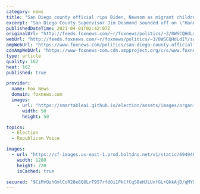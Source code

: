 ```yaml
---
category: news
title: "San Diego county official rips Biden, Newsom as migrant children prioritized over Calif. students"
excerpt: "San Diego County Supervisor Jim Desmond sounded off on \"Hannity\" Wednesday, after the Biden administration sent hundreds of Central American migrant children to be housed and formally educated by local teachers at the San Diego Convention Center, while Gov. Gavin Newsom continues to prohibit in-person"
publishedDateTime: 2021-04-01T02:42:07Z
originalUrl: "http://feeds.foxnews.com/~r/foxnews/politics/~3/8WSCQHdLdIY/san-diego-county-official-rips-biden-newsom-as-migrant-children-prioritized-over-calif-students"
webUrl: "http://feeds.foxnews.com/~r/foxnews/politics/~3/8WSCQHdLdIY/san-diego-county-official-rips-biden-newsom-as-migrant-children-prioritized-over-calif-students"
ampWebUrl: "https://www.foxnews.com/politics/san-diego-county-official-rips-biden-newsom-as-migrant-children-prioritized-over-calif-students.amp"
cdnAmpWebUrl: "https://www-foxnews-com.cdn.ampproject.org/c/s/www.foxnews.com/politics/san-diego-county-official-rips-biden-newsom-as-migrant-children-prioritized-over-calif-students.amp"
type: article
quality: 162
heat: 162
published: true

provider:
  name: Fox News
  domain: foxnews.com
  images:
    - url: "https://smartableai.github.io/election/assets/images/organizations/foxnews.com-50x50.jpg"
      width: 50
      height: 50

topics:
  - Election
  - Republican Voice

images:
  - url: "https://cf-images.us-east-1.prod.boltdns.net/v1/static/694940094001/e162a72f-61f2-4cb6-a307-213bc8dc6f7d/9e440e21-ca35-453e-8c97-44ed1006db4d/1280x720/match/image.jpg"
    width: 1280
    height: 720
    isCached: true

secured: "9CiMvQzhGmlCoR28e8QOLrT9S7rfdOi1PkCfCqS8eHJLUxfGL+QkkAjD/qMY9sVJw+sNOqsTgKjPgyCi+vWno4JC8RcjYGJhVnxaLLvYM21V01V7D4uHtSG7CrCy6Rgwomm2pviP7lwW0/q49EHfx58JUHKsahore8pKS+hfZ0cRK4E/UYq2USEOOssXdqUBi8lA8BSTAqFkTuJxDBc60b44iyi4H2tlNE/yMaun1DDdX0VpiKKLlBKy7/79+csVYLP3V+SLKj4MWTu7jBwrFLEbAW5NZQWYPQ1aoQ3ynRQi55qPcxPqHZbvZzqpFXG72vZMhO9+7uG4vZ4CQFPkJeDkF2rULeZX2nql7xI+ktg=;f8hJ8+2AmQd+m44Ju6xNtg=="
---
```


